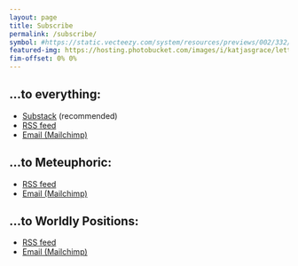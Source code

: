 ```yaml
---
layout: page
title: Subscribe
permalink: /subscribe/
symbol: #https://static.vecteezy.com/system/resources/previews/002/332/861/original/rss-feed-icon-free-vector.jpg
featured-img: https://hosting.photobucket.com/images/i/katjasgrace/lettershelvestwotonesmall4.png
fim-offset: 0% 0%
---
```

## ...to everything:
<ul class="rss-subscribe">
<li><a href="https://worldspiritsockpuppet.substack.com/">Substack</a> (recommended)</li>
<li><a href="{{ "/feed.xml" | relative_url }}">RSS feed</a></li>
<li><a href="{{ "/subscribe-form.html" | relative_url }}">Email (Mailchimp)</a></li>
</ul>

## ...to Meteuphoric:
<ul class="rss-subscribe"><li><a href="{{ "/feed/by_tag/meteuphoric.xml" | relative_url }}">RSS feed</a></li>

<li><a href="{{ "/subscribe-form.html" | relative_url }}">Email (Mailchimp)</a></li></ul>

## ...to Worldly Positions:
<ul class="rss-subscribe"><li><a href="{{ "/feed/by_tag/worldlypositions.xml" | relative_url }}">RSS feed</a></li>

<li><a href="{{ "/subscribe-form.html" | relative_url }}">Email (Mailchimp)</a></li></ul>
